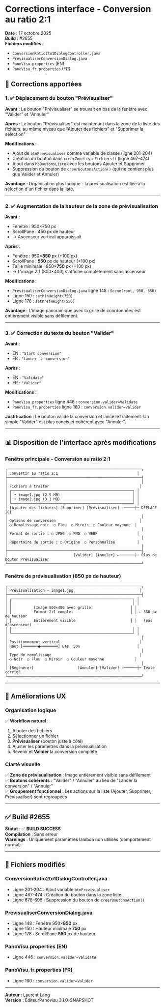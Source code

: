 # Corrections interface - Conversion au ratio 2:1

**Date** : 17 octobre 2025  
**Build** : #2655  
**Fichiers modifiés** : 
- `ConversionRatio2to1DialogController.java`
- `PrevisualiserConversionDialog.java`
- `PanoVisu.properties` (EN)
- `PanoVisu_fr.properties` (FR)

## 🎯 Corrections apportées

### 1. ✅ **Déplacement du bouton "Prévisualiser"**

**Avant** : Le bouton "Prévisualiser" se trouvait en bas de la fenêtre avec "Valider" et "Annuler"

**Après** : Le bouton "Prévisualiser" est maintenant dans la zone de la liste des fichiers, au même niveau que "Ajouter des fichiers" et "Supprimer la sélection"

**Modifications** :
- Ajout de `btnPrevisualiser` comme variable de classe (ligne 201-204)
- Création du bouton dans `creerZoneListeFichiers()` (ligne 467-474)
- Ajout dans `hbBoutonsListe` avec les boutons Ajouter et Supprimer
- Suppression du bouton de `creerBoutonsAction()` (qui ne contient plus que Valider et Annuler)

**Avantage** : Organisation plus logique - la prévisualisation est liée à la sélection d'un fichier dans la liste.

---

### 2. ✅ **Augmentation de la hauteur de la zone de prévisualisation**

**Avant** : 
- Fenêtre : 950×750 px
- ScrollPane : 450 px de hauteur
- → Ascenseur vertical apparaissait

**Après** :
- Fenêtre : 950×**850** px (+100 px)
- ScrollPane : **550** px de hauteur (+100 px)
- Taille minimale : 850×**750** px (+100 px)
- → L'image 2:1 (800×400) s'affiche complètement sans ascenseur

**Modifications** :
- `PrevisualiserConversionDialog.java` ligne 148 : `Scene(root, 950, 850)`
- Ligne 150 : `setMinHeight(750)`
- Ligne 178 : `setPrefHeight(550)`

**Avantage** : L'image panoramique avec la grille de coordonnées est entièrement visible sans défilement.

---

### 3. ✅ **Correction du texte du bouton "Valider"**

**Avant** :
- EN : `"Start conversion"`
- FR : `"Lancer la conversion"`

**Après** :
- EN : `"Validate"`
- FR : `"Valider"`

**Modifications** :
- `PanoVisu.properties` ligne 446 : `conversion.valider=Validate`
- `PanoVisu_fr.properties` ligne 160 : `conversion.valider=Valider`

**Justification** : Le bouton valide la conversion et lance le traitement. Un simple "Valider" est plus concis et cohérent avec "Annuler".

---

## 📊 Disposition de l'interface après modifications

### Fenêtre principale - Conversion au ratio 2:1

```
┌─────────────────────────────────────────────────────────────┐
│ Convertir au ratio 2:1                                    │
├─────────────────────────────────────────────────────────────┤
│                                                             │
│ Fichiers à traiter                                         │
│ ┌───────────────────────────────────────────────────────┐ │
│ │ • image1.jpg (2.5 MB)                                 │ │
│ │ • image2.jpg (3.1 MB)                                 │ │
│ └───────────────────────────────────────────────────────┘ │
│ [Ajouter des fichiers] [Supprimer] [Prévisualiser] ←─────┼─ DÉPLACÉ ICI
│                                                             │
│ Options de conversion                                      │
│ ○ Remplissage noir  ○ Flou  ○ Miroir  ○ Couleur moyenne  │
│                                                             │
│ Format de sortie : ○ JPEG  ○ PNG  ○ WEBP                  │
│                                                             │
│ Répertoire de sortie : ○ Origine  ○ Personnalisé          │
│                                                             │
├─────────────────────────────────────────────────────────────┤
│                              [Valider] [Annuler] ←───────┼─ Plus de bouton Prévisualiser
└─────────────────────────────────────────────────────────────┘
```

### Fenêtre de prévisualisation (850 px de hauteur)

```
┌─────────────────────────────────────────────────────────────┐
│ Prévisualisation - image1.jpg                              │
├─────────────────────────────────────────────────────────────┤
│ ┌───────────────────────────────────────────────────────┐ │
│ │                                                       │ │
│ │          [Image 800×400 avec grille]                 │ │
│ │          Format 2:1 complet                          │ │ ← 550 px de hauteur
│ │          Entièrement visible                         │ │   (pas d'ascenseur)
│ │                                                       │ │
│ └───────────────────────────────────────────────────────┘ │
│                                                             │
│ Positionnement vertical                                    │
│ Haut [═══════●════════] Bas  50%                          │
│                                                             │
│ Type de remplissage                                        │
│ ○ Noir  ○ Flou  ○ Miroir  ○ Couleur moyenne              │
│                                                             │
│ [Régénérer]                    [Annuler] [Valider] ←──────┼─ Texte corrigé
└─────────────────────────────────────────────────────────────┘
```

---

## 🎨 Améliorations UX

### Organisation logique
✅ **Workflow naturel** :
1. Ajouter des fichiers
2. Sélectionner un fichier
3. **Prévisualiser** (bouton juste à côté)
4. Ajuster les paramètres dans la prévisualisation
5. Revenir et **Valider** la conversion complète

### Clarté visuelle
✅ **Zone de prévisualisation** : Image entièrement visible sans défilement  
✅ **Boutons cohérents** : "Valider" / "Annuler" au lieu de "Lancer la conversion" / "Annuler"  
✅ **Groupement fonctionnel** : Les actions sur la liste (Ajouter, Supprimer, Prévisualiser) sont regroupées

---

## ✅ Build #2655

**Statut** : ✅ **BUILD SUCCESS**  
**Compilation** : Sans erreur  
**Warnings** : Uniquement paramètres lambda non utilisés (comportement normal)

---

## 📝 Fichiers modifiés

### ConversionRatio2to1DialogController.java
- Ligne 201-204 : Ajout variable `btnPrevisualiser`
- Ligne 467-474 : Création du bouton dans la zone liste
- Ligne 678-695 : Suppression du bouton de `creerBoutonsAction()`

### PrevisualiserConversionDialog.java
- Ligne 148 : Fenêtre 950×**850** px
- Ligne 150 : Hauteur minimale **750** px
- Ligne 178 : ScrollPane **550** px de hauteur

### PanoVisu.properties (EN)
- Ligne 446 : `conversion.valider=Validate`

### PanoVisu_fr.properties (FR)
- Ligne 160 : `conversion.valider=Valider`

---

**Auteur** : Laurent Lang  
**Version** : EditeurPanovisu 3.1.0-SNAPSHOT
